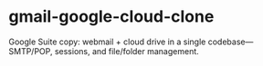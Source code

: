 # gmail-google-cloud-clone
Google Suite copy: webmail + cloud drive in a single codebase—SMTP/POP, sessions, and file/folder management.
